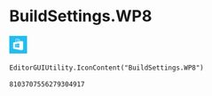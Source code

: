 # BuildSettings.WP8
![](/img/BuildSettings.WP8.png)

``` CSharp
EditorGUIUtility.IconContent("BuildSettings.WP8")
```
```
8103707556279304917
```
